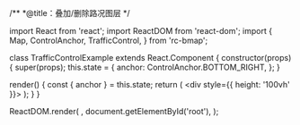 /**
 *@title：叠加/删除路况图层
 */

import React from 'react';
import ReactDOM from 'react-dom';
import {
  Map,
  ControlAnchor,
  TrafficControl,
} from 'rc-bmap';

class TrafficControlExample extends React.Component {
  constructor(props) {
    super(props);
    this.state = {
      anchor: ControlAnchor.BOTTOM_RIGHT,
    };
  }

  render() {
    const { anchor } = this.state;
    return (
      <div style={{ height: '100vh' }}>
        <Map
          ak="dbLUj1nQTvDvKXkov5fhnH5HIE88RUEO"
          scrollWheelZoom
        >
          <TrafficControl anchor={anchor} />
        </Map>
      </div>
    );
  }
}

ReactDOM.render(
  <TrafficControlExample />,
  document.getElementById('root'),
);
